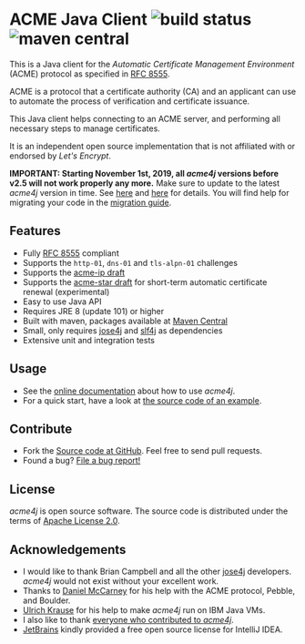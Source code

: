 # ACME Java Client ![build status](https://shredzone.org/badge/acme4j.svg) ![maven central](https://shredzone.org/maven-central/org.shredzone.acme4j/acme4j/badge.svg)

This is a Java client for the _Automatic Certificate Management Environment_ (ACME) protocol as specified in [RFC 8555](https://tools.ietf.org/html/rfc8555).

ACME is a protocol that a certificate authority (CA) and an applicant can use to automate the process of verification and certificate issuance.

This Java client helps connecting to an ACME server, and performing all necessary steps to manage certificates.

It is an independent open source implementation that is not affiliated with or endorsed by _Let's Encrypt_.

**IMPORTANT: Starting November 1st, 2019, all _acme4j_ versions before v2.5 will not work properly any more.** Make sure to update to the latest _acme4j_ version in time. See [here](https://community.letsencrypt.org/t/acme-v2-scheduled-deprecation-of-unauthenticated-resource-gets/74380) and [here](https://community.letsencrypt.org/t/end-of-life-plan-for-acmev1/88430) for details. You will find help for migrating your code in the [migration guide](https://shredzone.org/maven/acme4j/migration.html).

## Features

* Fully [RFC 8555](https://tools.ietf.org/html/rfc8555) compliant
* Supports the `http-01`, `dns-01` and `tls-alpn-01` challenges
* Supports the [acme-ip draft](https://tools.ietf.org/html/draft-ietf-acme-ip)
* Supports the [acme-star draft](https://tools.ietf.org/html/draft-ietf-acme-star) for short-term automatic certificate renewal (experimental)
* Easy to use Java API
* Requires JRE 8 (update 101) or higher
* Built with maven, packages available at [Maven Central](http://search.maven.org/#search|ga|1|g%3A%22org.shredzone.acme4j%22)
* Small, only requires [jose4j](https://bitbucket.org/b_c/jose4j/wiki/Home) and [slf4j](http://www.slf4j.org/) as dependencies
* Extensive unit and integration tests

## Usage

* See the [online documentation](https://shredzone.org/maven/acme4j/) about how to use _acme4j_.
* For a quick start, have a look at [the source code of an example](https://github.com/shred/acme4j/blob/master/acme4j-example/src/main/java/org/shredzone/acme4j/ClientTest.java).

## Contribute

* Fork the [Source code at GitHub](https://github.com/shred/acme4j). Feel free to send pull requests.
* Found a bug? [File a bug report!](https://github.com/shred/acme4j/issues)

## License

_acme4j_ is open source software. The source code is distributed under the terms of [Apache License 2.0](http://www.apache.org/licenses/LICENSE-2.0).

## Acknowledgements

* I would like to thank Brian Campbell and all the other [jose4j](https://bitbucket.org/b_c/jose4j/wiki/Home) developers. _acme4j_ would not exist without your excellent work.
* Thanks to [Daniel McCarney](https://github.com/cpu) for his help with the ACME protocol, Pebble, and Boulder.
* [Ulrich Krause](https://github.com/eknori) for his help to make _acme4j_ run on IBM Java VMs.
* I also like to thank [everyone who contributed to _acme4j_](https://github.com/shred/acme4j/graphs/contributors).
* [JetBrains](https://www.jetbrains.com/?from=acme4j) kindly provided a free open source license for IntelliJ IDEA.
